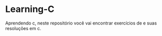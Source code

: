 # Learning-C
Aprendendo c, neste repositório você vai encontrar exercícios de e suas resoluções em c.
